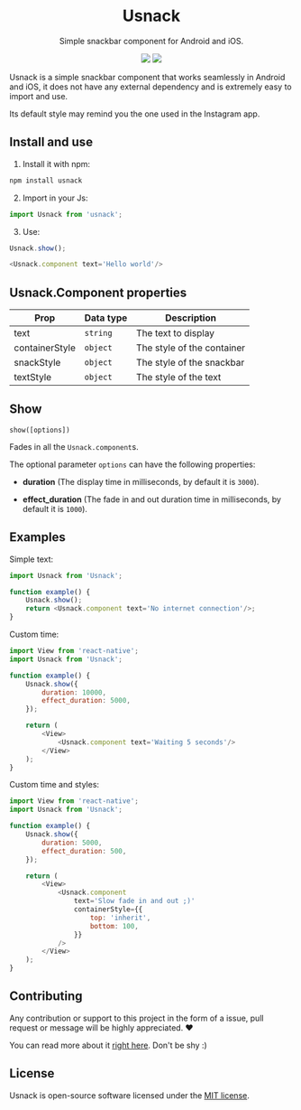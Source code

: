 <h1 align="center">
  <br>
  Usnack
  <br>
</h1>

<p align="center">Simple snackbar component for Android and iOS.</p>

<p align="center">
    <img src="https://img.shields.io/badge/stable-0.0.1-blue.svg">
    <img src="https://img.shields.io/badge/license-MIT-orange.svg">
</p>

Usnack is a simple snackbar component that works seamlessly in Android and iOS, it does not have any external dependency and is extremely easy to import and use.

Its default style may remind you the one used in the Instagram app.

## Install and use

1. Install it with npm:

```bash
npm install usnack
```

2. Import in your Js:

```js
import Usnack from 'usnack';
```

3. Use:

```js
Usnack.show();

<Usnack.component text='Hello world'/>
```

## Usnack.Component properties

| Prop           | Data type | Description                |
|----------------|-----------|----------------------------|
| text           | `string`  | The text to display        |
| containerStyle | `object`  | The style of the container |
| snackStyle     | `object`  | The style of the snackbar  |
| textStyle      | `object`  | The style of the text      |

## Show

`show([options])`

Fades in all the `Usnack.component`s.

The optional parameter `options` can have the following properties:

* **duration** (The display time in milliseconds, by default it is `3000`).

* **effect_duration** (The fade in and out duration time in milliseconds, by default it is `1000`).

## Examples

Simple text:

```js
import Usnack from 'Usnack';

function example() {
    Usnack.show();
    return <Usnack.component text='No internet connection'/>;
}
```

Custom time:

```js
import View from 'react-native';
import Usnack from 'Usnack';

function example() {
    Usnack.show({
        duration: 10000,
        effect_duration: 5000,
    });

    return (
        <View>
            <Usnack.component text='Waiting 5 seconds'/>
        </View>
    );
}
```

Custom time and styles:

```js
import View from 'react-native';
import Usnack from 'Usnack';

function example() {
    Usnack.show({
        duration: 5000,
        effect_duration: 500,
    });

    return (
        <View>
            <Usnack.component
                text='Slow fade in and out ;)'
                containerStyle={{
                    top: 'inherit',
                    bottom: 100,
                }}
            />
        </View>
    );
}
```

## Contributing

Any contribution or support to this project in the form of a issue, pull request or message will be highly appreciated. ❤️

You can read more about it [right here](CONTRIBUTING.md). Don't be shy :)

## License

Usnack is open-source software licensed under the [MIT license](LICENSE).
